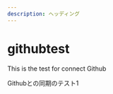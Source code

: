 ```yaml
---
description: ヘッディング
---
```


# githubtest

This is the test for connect  Github&#x20;



Githubとの同期のテスト1

